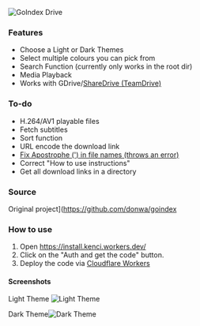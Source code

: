 
![GoIndex Drive](https://raw.githubusercontent.com/kulokenci/goindex-drive/master/go-drive-logo.png)


### Features
* Choose a Light or Dark Themes
* Select multiple colours you can pick from
* Search Function (currently only works in the root dir)
* Media Playback
* Works with GDrive/[ShareDrive (TeamDrive)](https://github.com/kulokenci/goindex-drive/issues/19)


### To-do
* H.264/AV1 playable files
* Fetch subtitles
* Sort function
* URL encode the download link
* [Fix Apostrophe (') in file names (throws an error)](https://github.com/kulokenci/goindex-drive/issues/17)
* Correct "How to use instructions"
* Get all download links in a directory


### Source
Original project](https://github.com/donwa/goindex


### How to use
1. Open https://install.kenci.workers.dev/
2. Click on the "Auth and get the code" button.
3. Deploy the code via [Cloudflare Workers](https://workers.cloudflare.com)


#### Screenshots
Light Theme
![Light Theme](https://raw.githubusercontent.com/kulokenci/goindex-drive/master/screenshot/material-light.png)

Dark Theme![Dark Theme](https://raw.githubusercontent.com/kulokenci/goindex-drive/master/screenshot/material-dark.png)

